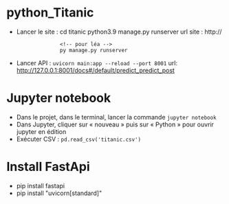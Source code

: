 # python_Titanic

- Lancer le site :  cd titanic
                    python3.9 manage.py runserver
                    url site : http://
                    
                    <!-- pour léa -->
                    py manage.py runserver

        
        
- Lancer API : `uvicorn main:app --reload --port 8001`
                url: http://127.0.0.1:8001/docs#/default/predict_predict_post


# Jupyter notebook

- Dans le projet, dans le terminal, lancer la commande `jupyter notebook`
- Dans Jupyter, cliquer sur « nouveau » puis sur « Python » pour ouvrir jupyter en édition
- Exécuter CSV : `pd.read_csv('titanic.csv')`

# Install FastApi
* pip install fastapi
* pip install "uvicorn[standard]"
